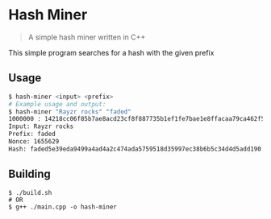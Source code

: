 # Hash Miner
> A simple hash miner written in C++

This simple program searches for a hash with the given prefix

## Usage
```bash
$ hash-miner <input> <prefix>
# Example usage and output:
$ hash-miner "Rayzr rocks" "faded"
1000000 : 14218cc06f85b7ae8acd23cf8f887735b1ef1fe7bae1e8ffacaa79ca462f5923
Input: Rayzr rocks
Prefix: faded
Nonce: 1655629
Hash: faded5e39eda9499a4ad4a2c474ada5759518d35997ec38b6b5c34d4d5add190
```

## Building
```
$ ./build.sh
# OR
$ g++ ./main.cpp -o hash-miner
```
